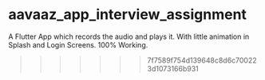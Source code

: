 # aavaaz_app_interview_assignment
A Flutter App which records the audio and plays it. With little animation in Splash and Login Screens. 100% Working.
>>>>>>> 7f7589f754d139648c8d6c700223d1073166b931
